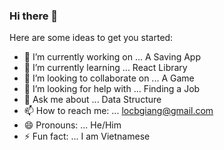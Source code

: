 ### Hi there 👋



Here are some ideas to get you started:

- 🔭 I’m currently working on ... A Saving App
- 🌱 I’m currently learning ... React Library
- 👯 I’m looking to collaborate on ... A Game
- 🤔 I’m looking for help with ... Finding a Job
- 💬 Ask me about ... Data Structure
- 📫 How to reach me: ... locbgiang@gmail.com 
- 😄 Pronouns: ... He/Him
- ⚡ Fun fact: ... I am Vietnamese
